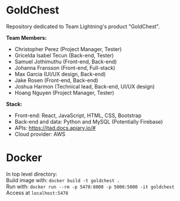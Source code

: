 # GoldChest
Repository dedicated to Team Lightning's product "GoldChest".

**Team Members:**
- Christopher Perez (Project Manager, Tester)
- Gricelda Isabel Tecun (Back-end, Tester)
- Samuel Jothimuthu (Front-end, Back-end)
- Johanna Fransson (Front-end, Full-stack)
- Max Garcia (UI/UX design, Back-end)
- Jake Rosen (Front-end, Back-end)
- Joshua Harmon (Technical lead, Back-end, UI/UX design)
- Hoang Nguyen (Project Manager, Tester)

**Stack:**
- Front-end: React, JavaScript, HTML, CSS, Bootstrap
- Back-end and data: Python and MySQL (Potentially Firebase)
- APIs: https://itad.docs.apiary.io/#
- Cloud provider: AWS

# Docker
In top level directory:<br/>
Build image with: ```docker build -t goldchest .```
<br/>
Run with: ```docker run --rm -p 5478:8000 -p 5000:5000 -it goldchest```
Access at ```localhost:5478```
